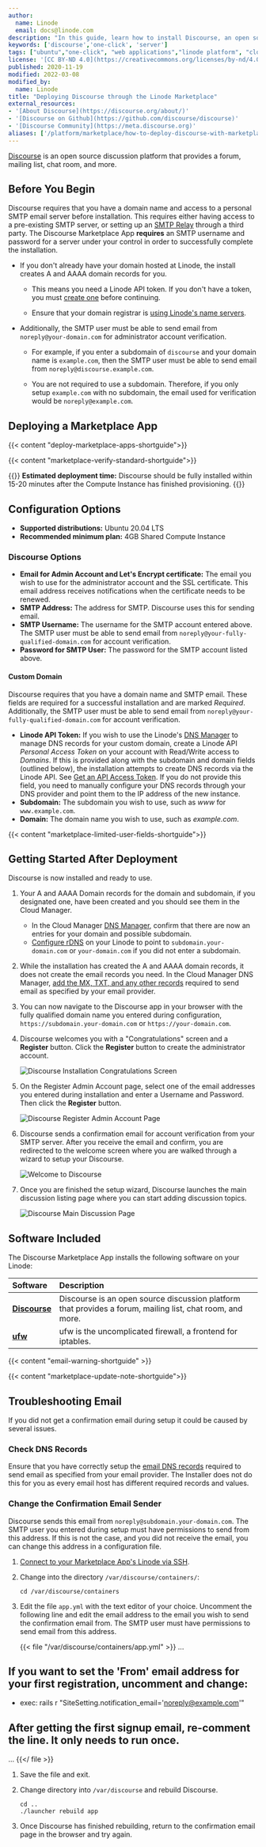 ```yaml
---
author:
  name: Linode
  email: docs@linode.com
description: "In this guide, learn how to install Discourse, an open source discussion platform that provides powerful features using the Linode One-Click Marketplace."
keywords: ['discourse','one-click', 'server']
tags: ["ubuntu","one-click", "web applications","linode platform", "cloud manager"]
license: '[CC BY-ND 4.0](https://creativecommons.org/licenses/by-nd/4.0)'
published: 2020-11-19
modified: 2022-03-08
modified_by:
  name: Linode
title: "Deploying Discourse through the Linode Marketplace"
external_resources:
- '[About Discourse](https://discourse.org/about/)'
- '[Discourse on Github](https://github.com/discourse/discourse)'
- '[Discourse Community](https://meta.discourse.org)'
aliases: ['/platform/marketplace/how-to-deploy-discourse-with-marketplace-apps/','/guides/deploy-discourse-with-marketplace-apps/','/guides/discourse-marketplace-app/']
---
```


[Discourse](https://www.discourse.org/) is an open source discussion platform that provides a forum, mailing list, chat room, and more.

## Before You Begin

Discourse requires that you have a domain name and access to a personal SMTP email server before installation. This requires either having access to a pre-existing SMTP server, or setting up an [SMTP Relay](https://www.linode.com/community/questions/387/does-linode-offer-an-smtp-relay-service) through a third party. The Discourse Marketplace App **requires** an SMTP username and password for a server under your control in order to successfully complete the installation.

  - If you don't already have your domain hosted at Linode, the install creates A and AAAA domain records for you.

    - This means you need a Linode API token. If you don't have a token, you must [create one](/docs/platform/api/getting-started-with-the-linode-api/#get-an-access-token) before continuing.

    - Ensure that your domain registrar is [using Linode's name servers](/docs/guides/dns-manager/#use-linodes-name-servers-with-your-domain).

  - Additionally, the SMTP user must be able to send email from `noreply@your-domain.com` for administrator account verification.

    - For example, if you enter a subdomain of `discourse` and your domain name is `example.com`, then the SMTP user must be able to send email from `noreply@discourse.example.com`.

    - You are not required to use a subdomain. Therefore, if you only setup `example.com` with no subdomain, the email used for verification would be `noreply@example.com`.

## Deploying a Marketplace App

{{< content "deploy-marketplace-apps-shortguide">}}

{{< content "marketplace-verify-standard-shortguide">}}

{{<note>}}
**Estimated deployment time:** Discourse should be fully installed within 15-20 minutes after the Compute Instance has finished provisioning.
{{</note>}}

## Configuration Options

- **Supported distributions:** Ubuntu 20.04 LTS
- **Recommended minimum plan:** 4GB Shared Compute Instance

### Discourse Options

- **Email for Admin Account and Let's Encrypt certificate:** The email you wish to use for the administrator account and the SSL certificate. This email address receives notifications when the certificate needs to be renewed.
- **SMTP Address:** The address for SMTP. Discourse uses this for sending email.
- **SMTP Username:** The username for the SMTP account entered above. The SMTP user must be able to send email from `noreply@your-fully-qualified-domain.com` for account verification.
- **Password for SMTP User:** The password for the SMTP account listed above.

#### Custom Domain

Discourse requires that you have a domain name and SMTP email. These fields are required for a successful installation and are marked *Required*. Additionally, the SMTP user must be able to send email from `noreply@your-fully-qualified-domain.com` for account verification.

- **Linode API Token:** If you wish to use the Linode's [DNS Manager](/docs/products/networking/dns-manager/) to manage DNS records for your custom domain, create a Linode API *Personal Access Token* on your account with Read/Write access to *Domains*. If this is provided along with the subdomain and domain fields (outlined below), the installation attempts to create DNS records via the Linode API. See [Get an API Access Token](/docs/products/tools/linode-api/guides/get-access-token/). If you do not provide this field, you need to manually configure your DNS records through your DNS provider and point them to the IP address of the new instance.
- **Subdomain:** The subdomain you wish to use, such as *www* for `www.example.com`.
- **Domain:** The domain name you wish to use, such as *example.com*.

{{< content "marketplace-limited-user-fields-shortguide">}}

## Getting Started After Deployment

Discourse is now installed and ready to use.

1.  Your A and AAAA Domain records for the domain and subdomain, if you designated one, have been created and you should see them in the Cloud Manager.

    - In the Cloud Manager [DNS Manager](/docs/guides/dns-manager/#add-a-domain), confirm that there are now an entries for your domain and possible subdomain.
    - [Configure rDNS](/docs/guides/configure-your-linode-for-reverse-dns/) on your Linode to point to `subdomain.your-domain.com` or `your-domain.com` if you did not enter a subdomain.

1.  While the installation has created the A and AAAA domain records, it does not create the email records you need. In the Cloud Manager DNS Manager, [add the MX, TXT, and any other records](/docs/guides/dns-manager/#add-dns-records) required to send email as specified by your email provider.

1.  You can now navigate to the Discourse app in your browser with the fully qualified domain name you entered during configuration, `https://subdomain.your-domain.com` or `https://your-domain.com`.

1.  Discourse welcomes you with a "Congratulations" screen and a **Register** button. Click the **Register** button to create the administrator account.

    ![Discourse Installation Congratulations Screen](discourse-installation-congrats-screen.png "Discourse Installation Congratulations Screen")

1.  On the Register Admin Account page, select one of the email addresses you entered during installation and enter a Username and Password. Then click the **Register** button.

    ![Discourse Register Admin Account Page](discourse-register-admin-account.png "Discourse Register Admin Account Page")

1.  Discourse sends a confirmation email for account verification from your SMTP server. After you receive the email and confirm, you are redirected to the welcome screen where you are walked through a wizard to setup your Discourse.

    ![Welcome to Discourse](discourse-welcome-screen.png "Welcome to Discourse")

1.  Once you are finished the setup wizard, Discourse launches the main discussion listing page where you can start adding discussion topics.

    ![Discourse Main Discussion Page](discourse-main-discussion-page.png "Discourse Main Discussion Page")

## Software Included

The Discourse Marketplace App installs the following software on your Linode:

| **Software** | **Description** |
|:--------------|:------------|
| [**Discourse**](https://www.discourse.org/) | Discourse is an open source discussion platform that provides a forum, mailing list, chat room, and more. |
| [**ufw**](https://wiki.ubuntu.com/UncomplicatedFirewall) | ufw is the uncomplicated firewall, a frontend for iptables.  |

{{< content "email-warning-shortguide" >}}

{{< content "marketplace-update-note-shortguide">}}

## Troubleshooting Email

If you did not get a confirmation email during setup it could be caused by several issues.

### Check DNS Records
Ensure that you have correctly setup the [email DNS records](/docs/guides/dns-manager/#add-dns-records) required to send email as specified from your email provider. The Installer does not do this for you as every email host has different required records and values.

### Change the Confirmation Email Sender
Discourse sends this email from `noreply@subdomain.your-domain.com`. The SMTP user you entered during setup must have permissions to send from this address. If this is not the case, and you did not receive the email, you can change this address in a configuration file.

1.  [Connect to your Marketplace App's Linode via SSH](/docs/guides/set-up-and-secure/#connect-to-the-instance).

1.  Change into the directory `/var/discourse/containers/`:

        cd /var/discourse/containers

1.  Edit the file `app.yml` with the text editor of your choice. Uncomment the following line and edit the email address to the email you wish to send the confirmation email from. The SMTP user must have permissions to send email from this address.

    {{< file "/var/discourse/containers/app.yml" >}}
...

## If you want to set the 'From' email address for your first registration, uncomment and change:
- exec: rails r "SiteSetting.notification_email='noreply@example.com'"
## After getting the first signup email, re-comment the line. It only needs to run once.

...
{{</ file >}}

1.  Save the file and exit.

1.  Change directory into `/var/discourse` and rebuild Discourse.

        cd ..
        ./launcher rebuild app

1.  Once Discourse has finished rebuilding, return to the confirmation email page in the browser and try again.
